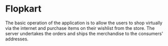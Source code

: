 # Flopkart

The basic operation of the application is to allow the users to shop virtually via the internet and purchase items on their wishlist from the store. The server undertakes the orders and ships the merchandise to the consumers' addresses. 

